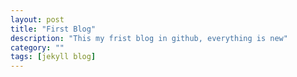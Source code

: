 ```yaml
---
layout: post
title: "First Blog"
description: "This my frist blog in github, everything is new"
category: ""
tags: [jekyll blog]
---
```

